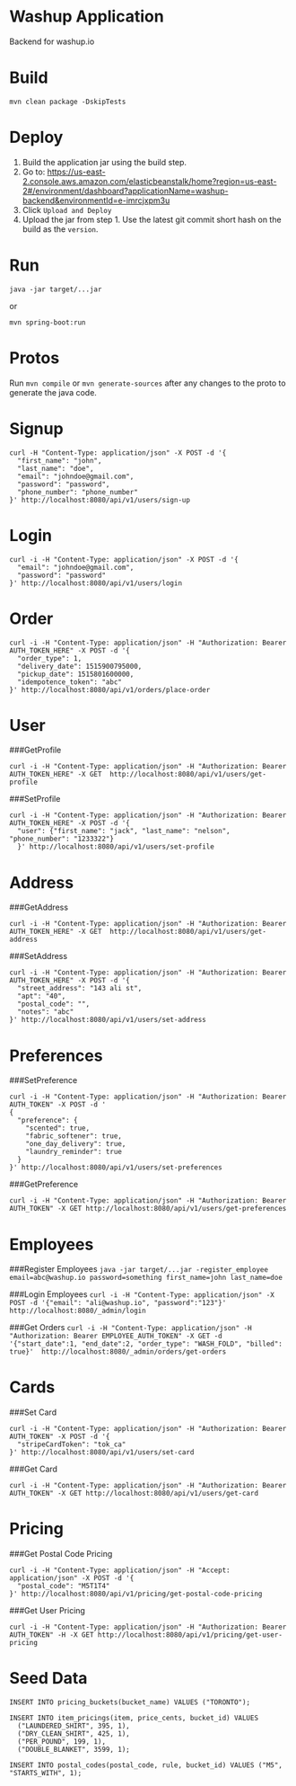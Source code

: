 Washup Application
==

Backend for washup.io

Build
===
`mvn clean package -DskipTests`

Deploy
===
1. Build the application jar using the build step.
2. Go to:
https://us-east-2.console.aws.amazon.com/elasticbeanstalk/home?region=us-east-2#/environment/dashboard?applicationName=washup-backend&environmentId=e-imrcjxpm3u
3. Click `Upload and Deploy`
4. Upload the jar from step 1. Use the latest git commit short hash on the build as the `version`.

Run
===
`java -jar target/...jar`

or

`mvn spring-boot:run`

Protos
===
Run `mvn compile` or `mvn generate-sources` after any changes to the proto to generate the java code.


Signup
===
```
curl -H "Content-Type: application/json" -X POST -d '{
  "first_name": "john",
  "last_name": "doe",
  "email": "johndoe@gmail.com",
  "password": "password",
  "phone_number": "phone_number"
}' http://localhost:8080/api/v1/users/sign-up
```

Login
===
```
curl -i -H "Content-Type: application/json" -X POST -d '{
  "email": "johndoe@gmail.com",
  "password": "password"
}' http://localhost:8080/api/v1/users/login
```


Order
===
```
curl -i -H "Content-Type: application/json" -H "Authorization: Bearer AUTH_TOKEN_HERE" -X POST -d '{
  "order_type": 1, 
  "delivery_date": 1515900795000, 
  "pickup_date": 1515801600000, 
  "idempotence_token": "abc"
}' http://localhost:8080/api/v1/orders/place-order
```


User
===
###GetProfile
```
curl -i -H "Content-Type: application/json" -H "Authorization: Bearer AUTH_TOKEN_HERE" -X GET  http://localhost:8080/api/v1/users/get-profile
```

###SetProfile
```
curl -i -H "Content-Type: application/json" -H "Authorization: Bearer AUTH_TOKEN_HERE" -X POST -d '{
  "user": {"first_name": "jack", "last_name": "nelson", "phone_number": "1233322"}
  }' http://localhost:8080/api/v1/users/set-profile
```


Address
===
###GetAddress
```
curl -i -H "Content-Type: application/json" -H "Authorization: Bearer AUTH_TOKEN_HERE" -X GET  http://localhost:8080/api/v1/users/get-address
```

###SetAddress
```
curl -i -H "Content-Type: application/json" -H "Authorization: Bearer AUTH_TOKEN_HERE" -X POST -d '{
  "street_address": "143 ali st", 
  "apt": "40", 
  "postal_code": "", 
  "notes": "abc"
}' http://localhost:8080/api/v1/users/set-address
```

Preferences
===
###SetPreference
```
curl -i -H "Content-Type: application/json" -H "Authorization: Bearer AUTH_TOKEN" -X POST -d '
{
  "preference": {
    "scented": true, 
    "fabric_softener": true, 
    "one_day_delivery": true, 
    "laundry_reminder": true
  }
}' http://localhost:8080/api/v1/users/set-preferences
```

###GetPreference
```
curl -i -H "Content-Type: application/json" -H "Authorization: Bearer AUTH_TOKEN" -X GET http://localhost:8080/api/v1/users/get-preferences
```

Employees
===

###Register Employees
```java -jar target/...jar -register_employee email=abc@washup.io password=something first_name=john last_name=doe```

###Login Employees
```curl -i -H "Content-Type: application/json" -X POST -d '{"email": "ali@washup.io", "password":"123"}'  http://localhost:8080/_admin/login```

###Get Orders
```curl -i -H "Content-Type: application/json" -H "Authorization: Bearer EMPLOYEE_AUTH_TOKEN" -X GET -d '{"start_date":1, "end_date":2, "order_type": "WASH_FOLD", "billed": true}'  http://localhost:8080/_admin/orders/get-orders```

Cards
===

###Set Card
```
curl -i -H "Content-Type: application/json" -H "Authorization: Bearer AUTH_TOKEN" -X POST -d '{
  "stripeCardToken": "tok_ca"
}' http://localhost:8080/api/v1/users/set-card
```

###Get Card
```
curl -i -H "Content-Type: application/json" -H "Authorization: Bearer AUTH_TOKEN" -X GET http://localhost:8080/api/v1/users/get-card
```


Pricing
====

###Get Postal Code Pricing
```
curl -i -H "Content-Type: application/json" -H "Accept: application/json" -X POST -d '{
  "postal_code": "M5T1T4"
}' http://localhost:8080/api/v1/pricing/get-postal-code-pricing
```

###Get User Pricing
```
curl -i -H "Content-Type: application/json" -H "Authorization: Bearer AUTH_TOKEN" -H -X GET http://localhost:8080/api/v1/pricing/get-user-pricing
```

Seed Data
===
```mysql-sql
INSERT INTO pricing_buckets(bucket_name) VALUES ("TORONTO");
```

```mysql-sql
INSERT INTO item_pricings(item, price_cents, bucket_id) VALUES
  ("LAUNDERED_SHIRT", 395, 1),
  ("DRY_CLEAN_SHIRT", 425, 1),
  ("PER_POUND", 199, 1),
  ("DOUBLE_BLANKET", 3599, 1);
```

```mysql-sql
INSERT INTO postal_codes(postal_code, rule, bucket_id) VALUES ("M5", "STARTS_WITH", 1);
```
